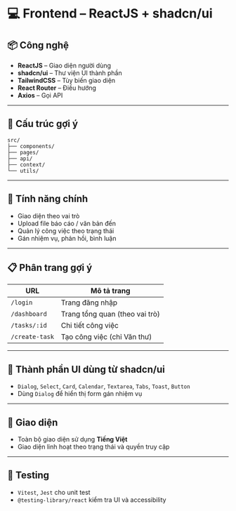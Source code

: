 
# 💻 Frontend – ReactJS + shadcn/ui

## 📦 Công nghệ
- **ReactJS** – Giao diện người dùng
- **shadcn/ui** – Thư viện UI thành phần
- **TailwindCSS** – Tùy biến giao diện
- **React Router** – Điều hướng
- **Axios** – Gọi API

---

## 📁 Cấu trúc gợi ý
```
src/
├── components/
├── pages/
├── api/
├── context/
└── utils/
```

---

## 🎯 Tính năng chính
- Giao diện theo vai trò
- Upload file báo cáo / văn bản đến
- Quản lý công việc theo trạng thái
- Gán nhiệm vụ, phản hồi, bình luận

---

## 📋 Phân trang gợi ý
| URL             | Mô tả trang                        |
|------------------|-----------------------------------|
| `/login`         | Trang đăng nhập                   |
| `/dashboard`     | Trang tổng quan (theo vai trò)    |
| `/tasks/:id`     | Chi tiết công việc                |
| `/create-task`   | Tạo công việc (chỉ Văn thư)       |

---

## 🧩 Thành phần UI dùng từ shadcn/ui
- `Dialog`, `Select`, `Card`, `Calendar`, `Textarea`, `Tabs`, `Toast`, `Button`
- Dùng `Dialog` để hiển thị form gán nhiệm vụ

---

## 📝 Giao diện
- Toàn bộ giao diện sử dụng **Tiếng Việt**
- Giao diện linh hoạt theo trạng thái và quyền truy cập

---

## 🧪 Testing
- `Vitest`, `Jest` cho unit test
- `@testing-library/react` kiểm tra UI và accessibility
